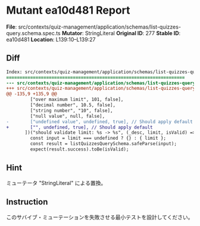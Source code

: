 # Mutant ea10d481 Report

**File**: src/contexts/quiz-management/application/schemas/list-quizzes-query.schema.spec.ts
**Mutator**: StringLiteral
**Original ID**: 277
**Stable ID**: ea10d481
**Location**: L139:10–L139:27

## Diff

```diff
Index: src/contexts/quiz-management/application/schemas/list-quizzes-query.schema.spec.ts
===================================================================
--- src/contexts/quiz-management/application/schemas/list-quizzes-query.schema.spec.ts	original
+++ src/contexts/quiz-management/application/schemas/list-quizzes-query.schema.spec.ts	mutated #277
@@ -135,9 +135,9 @@
         ["over maximum limit", 101, false],
         ["decimal number", 10.5, false],
         ["string number", "10", false],
         ["null value", null, false],
-        ["undefined value", undefined, true], // Should apply default
+        ["", undefined, true], // Should apply default
       ])("should validate limit: %s -> %s", (_desc, limit, isValid) => {
         const input = limit === undefined ? {} : { limit };
         const result = listQuizzesQuerySchema.safeParse(input);
         expect(result.success).toBe(isValid);
```

## Hint

ミューテータ "StringLiteral" による置換。

## Instruction

このサバイブ・ミューテーションを失敗させる最小テストを設計してください。
